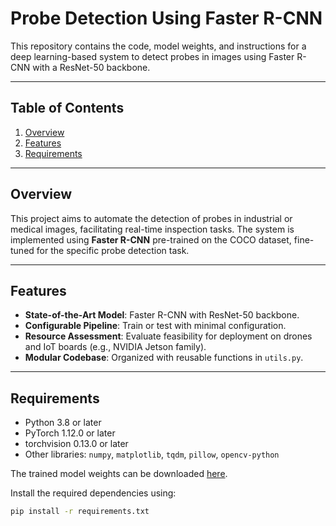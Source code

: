 # Probe Detection Using Faster R-CNN

This repository contains the code, model weights, and instructions for a deep learning-based system to detect probes in images using Faster R-CNN with a ResNet-50 backbone.

---

## Table of Contents

1. [Overview](#overview)
2. [Features](#features)
3. [Requirements](#requirements)

---

## Overview

This project aims to automate the detection of probes in industrial or medical images, facilitating real-time inspection tasks. The system is implemented using **Faster R-CNN** pre-trained on the COCO dataset, fine-tuned for the specific probe detection task.

---

## Features

- **State-of-the-Art Model**: Faster R-CNN with ResNet-50 backbone.
- **Configurable Pipeline**: Train or test with minimal configuration.
- **Resource Assessment**: Evaluate feasibility for deployment on drones and IoT boards (e.g., NVIDIA Jetson family).
- **Modular Codebase**: Organized with reusable functions in `utils.py`.

---

## Requirements

- Python 3.8 or later
- PyTorch 1.12.0 or later
- torchvision 0.13.0 or later
- Other libraries: `numpy`, `matplotlib`, `tqdm`, `pillow`, `opencv-python`

The trained model weights can be downloaded [here](https://drive.google.com/file/d/1HaeDpM5oE94iA5TCPNm2lVG00HR5vhjl/view?usp=drive_link).

Install the required dependencies using:
```bash
pip install -r requirements.txt

